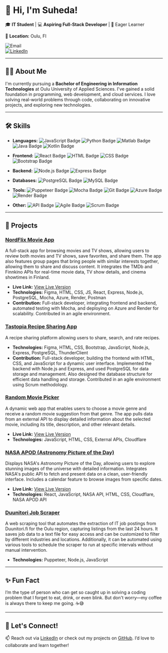 # 👋 Hi, I'm Suheda!  

🎓 **IT Student** | 💻 **Aspiring Full-Stack Developer** | 🌱 Eager Learner

📍 **Location:** Oulu, FI 

![Email](https://img.shields.io/badge/Email-sener.suheda%40hotmail.com-blue?style=flat&logo=gmail)  
[![LinkedIn](https://img.shields.io/badge/LinkedIn-Connect-blue?style=flat&logo=linkedin)](https://linkedin.com/in/suheda-sener)


---

## 👩‍💻 About Me  

I'm currently pursuing a **Bachelor of Engineering in Information Technologies** at Oulu University of Applied Sciences. I've gained a solid foundation in programming, web development, and cloud services. I love solving real-world problems through code, collaborating on innovative projects, and exploring new technologies.  

---


## 🛠️ **Skills**

- **Languages:**
  ![JavaScript Badge](https://img.shields.io/badge/JavaScript-000000?style=flat&logo=javascript)
  ![Python Badge](https://img.shields.io/badge/Python-000000?style=flat&logo=python)
  ![Matlab Badge](https://img.shields.io/badge/Matlab-000000?style=flat&logo=matlab&logoColor=white)
  ![Java Badge](https://img.shields.io/badge/Java-000000?style=flat&logo=java&logoColor=white)
  ![Kotlin Badge](https://img.shields.io/badge/Kotlin-000000?style=flat&logo=kotlin&logoColor=white)

- **Frontend:**
  ![React Badge](https://img.shields.io/badge/React-000000?style=flat&logo=react)
  ![HTML Badge](https://img.shields.io/badge/HTML-000000?style=flat&logo=html5)
  ![CSS Badge](https://img.shields.io/badge/CSS-000000?style=flat&logo=css3)
  ![Bootstrap Badge](https://img.shields.io/badge/Bootstrap-000000?style=flat&logo=bootstrap)

- **Backend:**
  ![Node.js Badge](https://img.shields.io/badge/Node.js-000000?style=flat&logo=node.js)
  ![Express Badge](https://img.shields.io/badge/Express-000000?style=flat&logo=express)

- **Databases:**
  ![PostgreSQL Badge](https://img.shields.io/badge/PostgreSQL-000000?style=flat&logo=postgresql)
  ![MySQL Badge](https://img.shields.io/badge/MySQL-000000?style=flat&logo=mysql)
  
- **Tools:**
  ![Puppeteer Badge](https://img.shields.io/badge/Puppeteer-000000?style=flat&logo=puppeteer)
  ![Mocha Badge](https://img.shields.io/badge/Mocha-000000?style=flat&logo=mocha)
  ![Git Badge](https://img.shields.io/badge/Git-000000?style=flat&logo=git)
  ![Azure Badge](https://img.shields.io/badge/Azure-000000?style=flat&logo=microsoftazure)
  ![Render Badge](https://img.shields.io/badge/Render-000000?style=flat&logo=render)

- **Other:**
  ![API Badge](https://img.shields.io/badge/API_Integration-000000?style=flat)
  ![Agile Badge](https://img.shields.io/badge/Agile-000000?style=flat&logo=agile)
  ![Scrum Badge](https://img.shields.io/badge/Scrum-000000?style=flat&logo=scrum)

---

## 💼 **Projects**

### [**NordFlix Movie App**](https://github.com/AWA-Project-Group-1/MovieApp-Group-1)
A full-stack app for browsing movies and TV shows, allowing users to review both movies and TV shows, save favorites, and share them. The app also features group pages that bring people with similar interests together, allowing them to share and discuss content. It integrates the TMDb and Finnkino APIs for real-time movie data, TV show details, and cinema showtimes in Finland. 
  - **Live Link:** [View Live Version](https://green-bay-0f0301810.4.azurestaticapps.net/)
  - **Technologies:** Figma, HTML, CSS, JS, React, Express, Node.js, PostgreSQL, Mocha, Azure, Render, Postman  
  - **Contribution:** Full-stack developer, integrating frontend and backend, automated testing with Mocha, and deploying on Azure and Render for scalability. Contributed in an agile environment.

### [**Tastopia Recipe Sharing App**](https://github.com/MinaSoltani70/WPProject)
A recipe sharing platform allowing users to share, search, and rate recipes.  
  - **Technologies:** Figma, HTML, CSS, Bootstrap, JavaScript, Node.js, Express, PostgreSQL, ThunderClient 
  - **Contribution:** Full-stack developer, building the frontend with HTML, CSS, and JavaScript for a dynamic user interface. Implemented the backend with Node.js and Express, and used PostgreSQL for data storage and management. Also designed the database structure for efficient data handling and storage. Contributed in an agile environment using Scrum methodology.

### [**Random Movie Picker**](https://github.com/suheda-snr/randomMoviePicker)
A dynamic web app that enables users to choose a movie genre and receive a random movie suggestion from that genre. The app pulls data from an external API to display detailed information about the selected movie, including its title, description, and other relevant details.  
  - **Live Link:** [View Live Version](https://7245a5bc.randommoviepicker.pages.dev/)
  - **Technologies:** JavaScript, HTML, CSS, External APIs, Cloudflare

### [**NASA APOD (Astronomy Picture of the Day)**](https://github.com/suheda-snr/react_apod)
Displays NASA's Astronomy Picture of the Day, allowing users to explore stunning images of the universe with detailed information. Integrates NASA's public API to fetch and present data on a clean, user-friendly interface. Includes a calendar feature to browse images from specific dates.
  - **Live Link:** [View Live Version](https://react-apod.pages.dev/)
  - **Technologies:** React, JavaScript, NASA API, HTML, CSS, Cloudflare, NASA APOD API

### [**Duunitori Job Scraper**](https://github.com/suheda-snr/duunitori.fi-job-scraper)
A  web scraping tool that automates the extraction of IT job postings from Duunitori.fi for the Oulu region, capturing listings from the last 24 hours. It saves job data to a text file for easy access and can be customized to filter by different industries and locations. Additionally, it can be automated using various tools to schedule the scraper to run at specific intervals without manual intervention.
  - **Technologies:** Puppeteer, Node.js, JavaScript

---


## ✨ Fun Fact  

I’m the type of person who can get so caught up in solving a coding problem that I forget to eat, drink, or even blink. But don't worry—my coffee is always there to keep me going. ☕😅

---


## 🚀 Let's Connect!  

📫 Reach out via [LinkedIn](https://linkedin.com/in/suheda-sener) or check out my projects on [GitHub](https://github.com/suheda-snr). I’d love to collaborate and learn together!  
